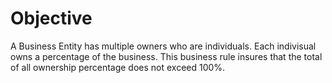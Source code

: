 # Objective
A Business Entity has multiple owners who are individuals. 
Each indivisual owns a percentage of the business.
This business rule insures that the total of all ownership percentage does not exceed 100%.


